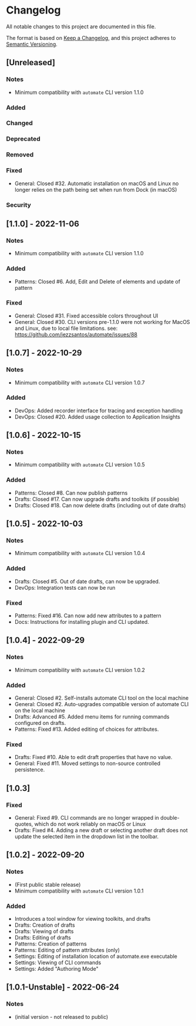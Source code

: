 # Changelog

All notable changes to this project are documented in this file.

The format is based on [Keep a Changelog](https://keepachangelog.com/en/1.0.0/),
and this project adheres to [Semantic Versioning](https://semver.org/spec/v2.0.0.html).

## [Unreleased]

### Notes

- Minimum compatibility with `automate` CLI version 1.1.0

### Added

### Changed

### Deprecated

### Removed

### Fixed

- General: Closed #32. Automatic installation on macOS and Linux no longer relies on the path being set when run from
  Dock (in macOS)

### Security

## [1.1.0] - 2022-11-06

### Notes

- Minimum compatibility with `automate` CLI version 1.1.0

### Added

- Patterns: Closed #6. Add, Edit and Delete of elements and update of pattern

### Fixed

- General: Closed #31. Fixed accessible colors throughout UI
- General: Closed #30. CLI versions pre-1.1.0 were not working for MacOS and Linux, due to local file limitations.
  see: https://github.com/jezzsantos/automate/issues/88

## [1.0.7] - 2022-10-29

### Notes

- Minimum compatibility with `automate` CLI version 1.0.7

### Added

- DevOps: Added recorder interface for tracing and exception handling
- DevOps: Closed #20. Added usage collection to Application Insights

## [1.0.6] - 2022-10-15

### Notes

- Minimum compatibility with `automate` CLI version 1.0.5

### Added

- Patterns: Closed #8. Can now publish patterns
- Drafts: Closed #17. Can now upgrade drafts and toolkits (if possible)
- Drafts: Closed #18. Can now delete drafts (including out of date drafts)

## [1.0.5] - 2022-10-03

### Notes

- Minimum compatibility with `automate` CLI version 1.0.4

### Added

- Drafts: Closed #5. Out of date drafts, can now be upgraded.
- DevOps: Integration tests can now be run

### Fixed

- Patterns: Fixed #16. Can now add new attributes to a pattern
- Docs: Instructions for installing plugin and CLI updated.

## [1.0.4] - 2022-09-29

### Notes

- Minimum compatibility with `automate` CLI version 1.0.2

### Added

- General: Closed #2. Self-installs automate CLI tool on the local machine
- General: Closed #2. Auto-upgrades compatible version of automate CLI on the local machine
- Drafts: Advanced #5. Added menu items for running commands configured on drafts.
- Patterns: Fixed #13. Added editing of choices for attributes.

### Fixed

- Drafts: Fixed #10. Able to edit draft properties that have no value.
- General: Fixed #11. Moved settings to non-source controlled persistence.

## [1.0.3]

### Fixed

- General: Fixed #9. CLI commands are no longer wrapped in double-quotes, which do not work reliably on macOS or Linux
- Drafts: Fixed #4. Adding a new draft or selecting another draft does not update the selected item in the dropdown list
  in the toolbar.

## [1.0.2] - 2022-09-20

### Notes

- (First public stable release)
- Minimum compatibility with `automate` CLI version 1.0.1

### Added

- Introduces a tool window for viewing toolkits, and drafts
- Drafts: Creation of drafts
- Drafts: Viewing of drafts
- Drafts: Editing of drafts
- Patterns: Creation of patterns
- Patterns: Editing of pattern attributes (only)
- Settings: Editing of installation location of automate.exe executable
- Settings: Viewing of CLI commands
- Settings: Added "Authoring Mode"

## [1.0.1-Unstable] - 2022-06-24

### Notes

- (initial version - not released to public)